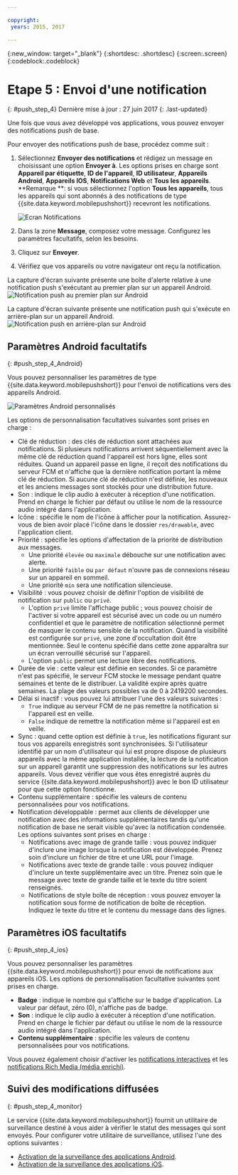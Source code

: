 ```yaml
---

copyright:
 years: 2015, 2017

---
```


{:new_window: target="_blank"}
{:shortdesc: .shortdesc}
{:screen:.screen}
{:codeblock:.codeblock}

# Etape 5 : Envoi d'une notification
{: #push_step_4}
Dernière mise à jour : 27 juin 2017
{: .last-updated}


Une fois que vous avez développé vos applications, vous pouvez envoyer des notifications push de base.

Pour envoyer des notifications push de base, procédez comme suit :

1. Sélectionnez **Envoyer des notifications** et rédigez un message en choisissant une option **Envoyer à**. Les options prises en charge sont **Appareil par étiquette**, **ID de l'appareil**, **ID utilisateur**, **Appareils Android**, **Appareils IOS**, **Notifications Web** et **Tous les appareils**.
**Remarque **: si vous sélectionnez l'option **Tous les appareils**, tous les appareils qui sont abonnés à des notifications de type {{site.data.keyword.mobilepushshort}} recevront les notifications.
	
	![Ecran Notifications](images/tag_notification.jpg)

2. Dans la zone **Message**, composez votre message. Configurez les paramètres facultatifs, selon les besoins.
3. Cliquez sur **Envoyer**.
3. Vérifiez que vos appareils ou votre navigateur ont reçu la notification.

La capture d'écran suivante présente une boîte d'alerte relative à une notification push s'exécutant au premier plan sur un appareil Android.
	![Notification push au premier plan sur Android](images/Android_Screenshot.jpg)

La capture d'écran suivante présente une notification push qui s'exécute en arrière-plan sur un appareil Android.
	![Notification push en arrière-plan sur Android](images/background.jpg)

## Paramètres Android facultatifs 
{: #push_step_4_Android}

Vous pouvez personnaliser les paramètres de type {{site.data.keyword.mobilepushshort}} pour l'envoi de notifications vers des appareils Android. 

![Paramètres Android personnalisés](images/android_custom_settings.jpg)

Les options de personnalisation facultatives suivantes sont prises en charge :

- Clé de réduction : des clés de réduction sont attachées aux notifications. Si plusieurs notifications arrivent séquentiellement avec la même clé de réduction quand l'appareil est hors ligne, elles sont réduites. Quand un appareil passe en ligne, il reçoit des notifications du serveur FCM et n'affiche que la dernière notification portant la même clé de réduction. Si aucune clé de réduction n'est définie, les nouveaux et les anciens messages sont stockés pour une distribution future.
- Son : indique le clip audio à exécuter à réception d'une notification. Prend en charge le fichier par défaut ou utilise le nom de la ressource audio intégré dans l'application.
- Icône : spécifie le nom de l'icône à afficher pour la notification. Assurez-vous de bien avoir placé l'icône dans le dossier `res/drawable`, avec l'application client.
- Priorité : spécifie les options d'affectation de la priorité de distribution aux messages. 
	- Une priorité `élevée` ou `maximale` débouche sur une notification avec alerte.
	- Une priorité `faible` ou `par défaut` n'ouvre pas de connexions réseau sur un appareil en sommeil. 
	- Une priorité `min` sera une notification silencieuse.
- Visibilité : vous pouvez choisir de définir l'option de visibilité de notification sur `public` ou `privé`. 
	- L'option `privé` limite l'affichage public ; vous pouvez choisir de l'activer si votre appareil est sécurisé avec un code ou un numéro confidentiel et que le paramètre de notification sélectionné permet de masquer le contenu sensible de la notification. Quand la visibilité est configurée sur `privé`, une zone d'occultation doit être mentionnée. Seul le contenu spécifié dans cette zone apparaîtra sur un écran verrouillé sécurisé sur l'appareil. 
	- L'option `public` permet une lecture libre des notifications.
- Durée de vie : cette valeur est définie en secondes. Si ce paramètre n'est pas spécifié, le serveur FCM stocke le message pendant quatre semaines et tente de le distribuer. La validité expire après quatre semaines. La plage des valeurs possibles va de 0 à 2419200 secondes.
- Délai si inactif : vous pouvez lui attribuer l'une des valeurs suivantes :
	- `True` indique au serveur FCM de ne pas remettre la notification si l'appareil est en veille. 
	- `False` indique de remettre la notification même si l'appareil est en veille.
- Sync : quand cette option est définie à `true`, les notifications figurant sur tous vos appareils enregistrés sont synchronisées. Si l'utilisateur identifié par un nom d'utilisateur qui lui est propre dispose de plusieurs appareils avec la même application installée, la lecture de la notification sur un appareil garantit une suppression des notifications sur les autres appareils. Vous devez vérifier que vous êtes enregistré auprès du service {{site.data.keyword.mobilepushshort}} avec le bon ID utilisateur pour que cette option fonctionne.
- Contenu supplémentaire : spécifie les valeurs de contenu personnalisées pour vos notifications.
- Notification développable : permet aux clients de développer une notification avec des informations supplémentaires tandis qu'une notification de base ne serait visible qu'avec la notification condensée. Les options suivantes sont prises en charge :
	- Notifications avec image de grande taille : vous pouvez indiquer d'inclure une image lorsque la notification est développée. Prenez soin d'inclure un fichier de titre et une URL pour l'image.
	- Notifications avec texte de grande taille : vous pouvez indiquer d'inclure un texte supplémentaire avec un titre. Prenez soin que le message avec texte de grande taille et le texte du titre soient renseignés.
	- Notifications de style boîte de réception : vous pouvez envoyer la notification sous forme de notification de boîte de réception. Indiquez le texte du titre et le contenu du message dans des lignes.	 

## Paramètres iOS facultatifs 
{: #push_step_4_ios}

Vous pouvez personnaliser les paramètres {{site.data.keyword.mobilepushshort}} pour envoi de notifications aux appareils iOS. Les options de personnalisation facultative suivantes sont prises en charge.

- **Badge** : indique le nombre qui s'affiche sur le badge d'application. La valeur par défaut, zéro (0), n'affiche pas de badge. 
- **Son** : indique le clip audio à exécuter à réception d'une notification. Prend en charge le fichier par défaut ou utilise le nom de la ressource audio intégré dans l'application.
- **Contenu supplémentaire** : spécifie les valeurs de contenu personnalisées pour vos notifications.

Vous pouvez également choisir d'activer les [notifications interactives](https://github.com/ibm-bluemix-mobile-services/bms-clientsdk-swift-push/tree/Doc#interactive-notifications) et les [notifications Rich Media (média enrichi)](https://github.com/ibm-bluemix-mobile-services/bms-clientsdk-swift-push/tree/Doc#enabling-rich-media-notifications).

## Suivi des modifications diffusées 
{: #push_step_4_monitor}

Le service {{site.data.keyword.mobilepushshort}} fournit un utilitaire de surveillance destiné à vous aider à vérifier le statut des messages qui sont envoyés. Pour configurer votre utilitaire de surveillance, utilisez l'une des options suivantes :

- [Activation de la surveillance des applications Android](https://github.com/ibm-bluemix-mobile-services/bms-clientsdk-android-push/tree/Doc#monitoring).
- [Activation de la surveillance des applications iOS](https://github.com/ibm-bluemix-mobile-services/bms-clientsdk-swift-push/tree/Doc#enable-monitoring).

